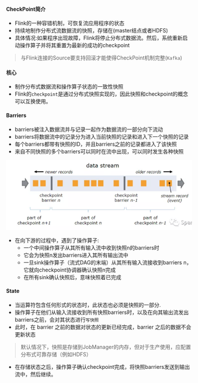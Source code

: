 #### CheckPoint简介
+ Flink的一种容错机制，可恢复流应用程序的状态
+ 持续地制作分布式流数据流的快照，存储在(master结点或者HDFS)
+ 具体情况:如果程序出现故障，Flink将停止分布式数据流。然后，系统重新启动操作算子并将其重置为最新的成功的checkpoint

> 与Flink连接的Source要支持回滚才能使得CheckPoint机制完整(`Kafka`) 

#### 核心
+ 制作分布式数据流和操作算子状态的一致性快照
+ Flink的`checkpoint`是通过分布式快照实现的，因此快照和checkpoint的概念可以互换使用。

#### Barriers
+ barriers被注入数据流并与记录一起作为数据流的一部分向下流动
+ barriers将数据流中的记录分为进入当前快照的记录和进入下一个快照的记录
+ 每个barriers都带有快照的ID，并且barriers之前的记录都进入了该快照
+ 来自不同快照的多个barriers可以同时在流中出现，可以同时发生各种快照

![](images/2019-10-19-17-12-52.png)

+ 在向下游的过程中，遇到了操作算子:
    + 一个中间操作算子从其所有输入流中收到快照n的barriers时
    + 它会为快照n发出barriers进入其所有输出流中
    + 一旦sink操作算子（流式DAG的末端）从其所有输入流接收到barriers n，它就向checkpoint协调器确认快照n完成
    + 在所有sink确认快照后，意味快照着已完成

#### State
+ 当运算符包含任何形式的状态时，此状态也必须是快照的一部分.
+ 操作算子在他们从输入流接收到所有快照barriers时，以及在向其输出流发出barriers之前，会对其状态进行`写快照`
+ 此时，在 barrier 之前的数据对状态的更新已经完成，barrier 之后的数据不会更新状态
> 默认情况下，快照是存储到JobManager的内存，但对于生产使用，应配置分布式可靠存储（例如HDFS）
+ 在存储状态之后，操作算子确认checkpoint完成，将快照barriers发送到输出流中，然后继续。